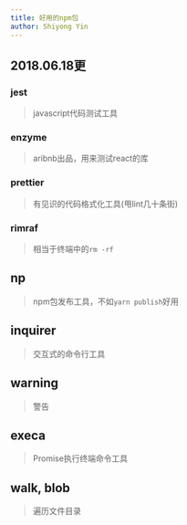 ```yaml
---
title: 好用的npm包
author: Shiyong Yin
---
```


<div class="update">

## 2018.06.18更

### jest

> javascript代码测试工具

### enzyme

> aribnb出品，用来测试react的库

### prettier

> 有见识的代码格式化工具(甩lint几十条街)

### rimraf

> 相当于终端中的`rm -rf`

</div>

## np

> npm包发布工具，不如`yarn publish`好用

## inquirer

> 交互式的命令行工具

## warning

> 警告

## execa

> Promise执行终端命令工具

## walk, blob

> 遍历文件目录








